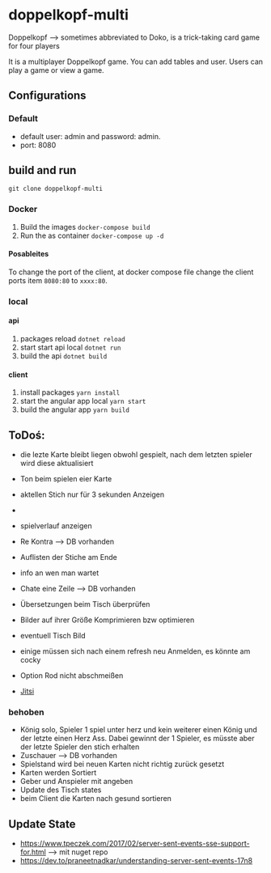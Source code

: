 # doppelkopf-multi
Doppelkopf -->  sometimes abbreviated to Doko, is a trick-taking card game for four players
 
 It is a multiplayer Doppelkopf game. You can add tables and user. Users can play a game or view a game.


 ## Configurations
 ### Default
 - default user: admin and password: admin.
 - port: 8080


## build and run
`git clone doppelkopf-multi`

### Docker

1. Build the images `docker-compose build`
1. Run the as container `docker-compose up -d`

#### Posableites
To change the port of the client, at docker compose file change the client ports item `8080:80` to `xxxx:80`.

### local

#### api 
1. packages reload `dotnet reload`
1. start start api local `dotnet run`
1. build the api `dotnet build`

#### client 
1. install packages `yarn install`
1. start the angular app local `yarn start`
1. build the angular app `yarn build`


## ToDoś:
- die lezte Karte bleibt liegen obwohl gespielt, nach dem letzten 
spieler wird diese aktualisiert
- Ton beim spielen eier Karte
- aktellen Stich nur für 3 sekunden Anzeigen 
- 
- spielverlauf anzeigen
- Re Kontra --> DB vorhanden 
- Auflisten der Stiche am Ende
- info an wen man wartet
- Chate eine Zeile --> DB vorhanden 

- Übersetzungen beim Tisch überprüfen
- Bilder auf ihrer Größe Komprimieren bzw optimieren
- eventuell Tisch Bild
- einige müssen sich nach einem refresh neu Anmelden, es könnte am cocky
- Option Rod nicht abschmeißen 
- [Jitsi](https://github.com/jitsi/lib-jitsi-meet/blob/master/doc/API.md#installation)

### behoben
- König solo, Spieler 1 spiel unter herz und kein weiterer einen König und der letzte einen Herz Ass. Dabei gewinnt der 1 Spieler, es müsste aber der letzte Spieler den stich erhalten 
- Zuschauer --> DB vorhanden 
- Spielstand wird bei neuen Karten nicht richtig zurück gesetzt
- Karten werden Sortiert
- Geber und Anspieler mit angeben
- Update des Tisch states
- beim Client die Karten nach gesund sortieren



## Update State
- https://www.tpeczek.com/2017/02/server-sent-events-sse-support-for.html --> mit nuget repo
- https://dev.to/praneetnadkar/understanding-server-sent-events-17n8 